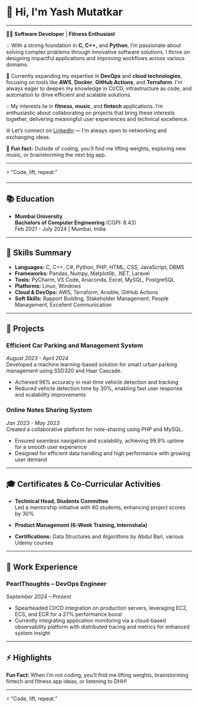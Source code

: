# 👋 Hi, I'm Yash Mutatkar

---

👨‍💻 **Software Developer** | **Fitness Enthusiast**

💡 With a strong foundation in **C, C++,** and **Python**, I’m passionate about solving complex problems through innovative software solutions. I thrive on designing impactful applications and improving workflows across various domains.

🚀 Currently expanding my expertise in **DevOps** and **cloud technologies**, focusing on tools like **AWS**, **Docker**, **GitHub Actions**, and **Terraform**. I'm always eager to deepen my knowledge in CI/CD, infrastructure as code, and automation to drive efficient and scalable solutions.

🎶 My interests lie in **fitness**, **music**, and **fintech** applications. I’m enthusiastic about collaborating on projects that bring these interests together, delivering meaningful user experiences and technical excellence.

🌐 Let’s connect on [LinkedIn](https://www.linkedin.com/in/yash-mutatkar) — I’m always open to networking and exchanging ideas.

💬 **Fun fact:** Outside of coding, you’ll find me lifting weights, exploring new music, or brainstorming the next big app.

---

⚡️ “Code, lift, repeat.”


---

## 📚 Education

- **Mumbai University**  
  **Bachelors of Computer Engineering** (CGPI: 8.43)  
  Feb 2021 - July 2024 | Mumbai, India  

---

## 🔧 Skills Summary

- **Languages:** C, C++, C#, Python, PHP, HTML, CSS, JavaScript, DBMS  
- **Frameworks:** Pandas, Numpy, Matplotlib, .NET, Laravel  
- **Tools:** PyCharm, VS Code, Anaconda, Excel, MySQL, PostgreSQL  
- **Platforms:** Linux, Windows  
- **Cloud & DevOps:** AWS, Terraform, Ansible, GitHub Actions  
- **Soft Skills:** Rapport Building, Stakeholder Management, People Management, Excellent Communication  

---

## 💼 Projects

### Efficient Car Parking and Management System  
_August 2023 - April 2024_  
Developed a machine learning-based solution for smart urban parking management using SSD320 and Haar Cascade.  
- Achieved 96% accuracy in real-time vehicle detection and tracking  
- Reduced vehicle detection time by 30%, enabling fast user response and scalability improvements  

### Online Notes Sharing System  
_Jan 2023 - May 2023_  
Created a collaborative platform for note-sharing using PHP and MySQL.  
- Ensured seamless navigation and scalability, achieving 99.9% uptime for a smooth user experience  
- Designed for efficient data handling and high performance with growing user demand  

---

## 🎓 Certificates & Co-Curricular Activities

- **Technical Head, Students Committee**  
  Led a mentorship initiative with 60 students, enhancing project scores by 30%  

- **Product Management (6-Week Training, Internshala)**  
- **Certifications:** Data Structures and Algorithms by Abdul Bari, various Udemy courses  

---

## 🌟 Work Experience

### PearlThoughts – DevOps Engineer  
_September 2024 – Present_  
- Spearheaded CI/CD integration on production servers, leveraging EC2, ECS, and ECR for a 27% performance boost  
- Currently integrating application monitoring via a cloud-based observability platform with distributed tracing and metrics for enhanced system insight  

---

## ⚡️ Highlights  

**Fun Fact:** When I’m not coding, you’ll find me lifting weights, brainstorming fintech and fitness app ideas, or listening to DHH!

---

⚡️ “Code, lift, repeat.”


<!---
yashyyash/yashyyash is a ✨ special ✨ repository because its `README.md` (this file) appears on your GitHub profile.
You can click the Preview link to take a look at your changes.
--->
